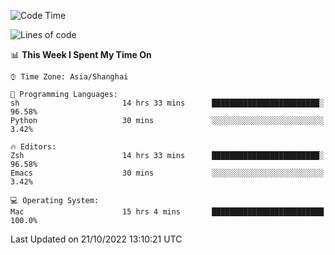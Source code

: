 <!--START_SECTION:waka-->
![Code Time](http://img.shields.io/badge/Code%20Time-927%20hrs%2035%20mins-blue)

![Lines of code](https://img.shields.io/badge/From%20Hello%20World%20I%27ve%20Written-23%20Thousand%20lines%20of%20code-blue)

📊 **This Week I Spent My Time On** 

```text
⌚︎ Time Zone: Asia/Shanghai

💬 Programming Languages: 
sh                       14 hrs 33 mins      ████████████████████████░   96.58% 
Python                   30 mins             ░░░░░░░░░░░░░░░░░░░░░░░░░   3.42%

🔥 Editors: 
Zsh                      14 hrs 33 mins      ████████████████████████░   96.58% 
Emacs                    30 mins             ░░░░░░░░░░░░░░░░░░░░░░░░░   3.42%

💻 Operating System: 
Mac                      15 hrs 4 mins       █████████████████████████   100.0%

```


 Last Updated on 21/10/2022 13:10:21 UTC
<!--END_SECTION:waka-->
